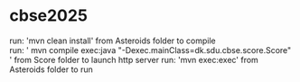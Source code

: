 # cbse2025
run: 'mvn clean install' from Asteroids folder to compile <br>
run:  ' mvn compile exec:java "-Dexec.mainClass=dk.sdu.cbse.score.Score" ' from Score folder to launch http server
run: 'mvn exec:exec' from Asteroids folder to run <br>